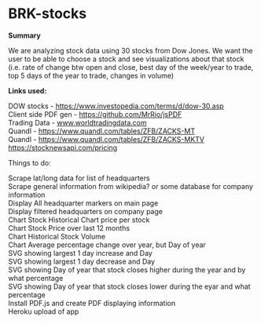# BRK-stocks

<strong>Summary</strong>

We are analyzing stock data using 30 stocks from Dow Jones.  We want the user to be able to choose a stock and see visualizations about that stock (i.e. rate of change btw open and close, best day of the week/year to trade, top 5 days of the year to trade, changes in volume)


<strong>Links used:</strong>

DOW stocks - https://www.investopedia.com/terms/d/dow-30.asp<br/>
Client side PDF gen - https://github.com/MrRio/jsPDF<br/>
Trading Data - www.worldtradingdata.com<br/>
Quandl -  https://www.quandl.com/tables/ZFB/ZACKS-MT<br/>
Quandl - https://www.quandl.com/tables/ZFB/ZACKS-MKTV<br/>
https://stocknewsapi.com/pricing<br/>

Things to do:

Scrape lat/long data for list of headquarters<br/>
Scrape general information from wikipedia?  or some database for company information<br/>
Display All headquarter markers on main page<br/>
Display filtered headquarters on company page<br/>
Chart Stock Historical Chart price per stock<br/>
Chart Stock Price over last 12 months<br/>
Chart Historical Stock Volume<br/>
Chart Average percentage change over year, but Day of year<br/>
SVG showing largest 1 day increase and Day<br/>
SVG showing largest 1 day decrease and Day<br/>
SVG showing Day of year that stock closes higher during the year and by what percentage<br/>
SVG showing Day of year that stock closes lower during the eyar and what percentage<br/>
Install PDF.js and create PDF displaying information<br/>
Heroku upload of app<br/>
